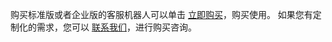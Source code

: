 购买标准版或者企业版的客服机器人可以单击 [立即购买](https://buy.cloud.tencent.com/chatbot)，购买使用。
如果您有定制化的需求，您可以 [联系我们](https://cloud.tencent.com/about/connect)，进行购买咨询。
